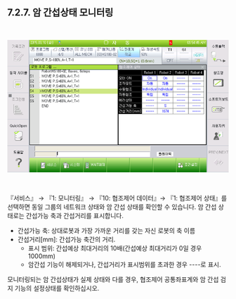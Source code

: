 ﻿## 7.2.7. 암 간섭상태 모니터링

<Br>

![[그림7-21] 협조제어 모니터링](../../_assets/7-21.png)


<br>


『서비스』 → 『1: 모니터링』 → 『10: 협조제어 데이터』→ 『1: 협조제어 상태』를 선택하면 동일 그룹의 네트워크 상태와 암 간섭 상태를 확인할 수 있습니다. 암 간섭 상태로는 간섭가능 축과 간섭거리를 표시합니다. 

 - 	간섭가능 축: 상대로봇과 가장 가까운 거리를 갖는 자신 로봇의 축 이름
 - 	간섭거리[mm]: 간섭가능 축간의 거리.
      - 표시 범위: 간섭예상 최대거리의 10배(간섭예상 최대거리가 0일 경우 1000mm)
      - 암간섭 기능이 해제되거나, 간섭거리가 표시범위를 초과한 경우 ----로 표시.

모니터링되는 암 간섭상태가 실제 상태와 다를 경우, 협조제어 공통좌표계와 암 간섭 검지 기능의 설정상태를 확인하십시오. 
